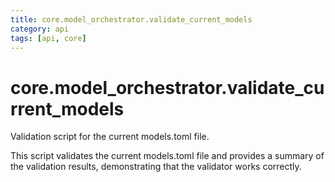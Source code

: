 ```yaml
---
title: core.model_orchestrator.validate_current_models
category: api
tags: [api, core]
---
```


# core.model_orchestrator.validate_current_models

Validation script for the current models.toml file.

This script validates the current models.toml file and provides a summary
of the validation results, demonstrating that the validator works correctly.

